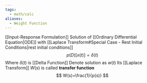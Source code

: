 ```yaml
---
tags:
  - math/calc
aliases:
  - Weight Function
---
```

[[Input-Response Formulation]]
Solution of [[Ordinary Differential Equation|ODE]] with [[Laplace Transform#Special Case - Rest Initial Conditions|rest initial conditions]]
$$
p(D)[x(t)]=\delta(t)
$$
Where $\delta(t)$ is [[Delta Function]]
Denote solution as $w(t)$
Its [[Laplace Transform]] $W(s)$ is called **transfer function**
$$
W(s)=\frac{1}{p(s)}
$$
